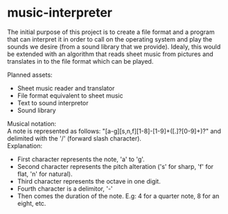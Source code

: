# music-interpreter

The initial purpose of this project is to create a file format and a program
that can interpret it in order to call on the operating system and play the
sounds we desire (from a sound library that we provide).
Idealy, this would be extended with an algorithm that reads sheet music from
pictures and translates in to the file format which can be played.

Planned assets:
- Sheet music reader and translator
- File format equivalent to sheet music
- Text to sound interpretor
- Sound library


Musical notation:\
A note is represented as follows: "[a-g][s,n,f][1-8]-[1-9]+([\.]?[0-9]+)?" and delimited with the '/' (forward slash character).\
Explanation:
- First character represents the note, 'a' to 'g'.
- Second character represents the pitch alteration ('s' for sharp, 'f' for flat, 'n' for natural).
- Third character represents the octave in one digit.
- Fourth character is a delimitor, '-'
- Then comes the duration of the note. E.g: 4 for a quarter note, 8 for an eight, etc.
